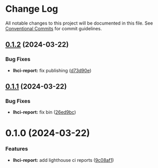 # Change Log

All notable changes to this project will be documented in this file.
See [Conventional Commits](https://conventionalcommits.org) for commit guidelines.

## [0.1.2](https://github.com/rambler-digital-solutions/rambler-common/compare/@rambler-tech/lhci-report@0.1.1...@rambler-tech/lhci-report@0.1.2) (2024-03-22)

### Bug Fixes

- **lhci-report:** fix publishing ([d73d90e](https://github.com/rambler-digital-solutions/rambler-common/commit/d73d90e8e2d0495dd84d2423d910fc79ebd5c709))

## [0.1.1](https://github.com/rambler-digital-solutions/rambler-common/compare/@rambler-tech/lhci-report@0.1.0...@rambler-tech/lhci-report@0.1.1) (2024-03-22)

### Bug Fixes

- **lhci-report:** fix bin ([26ed9bc](https://github.com/rambler-digital-solutions/rambler-common/commit/26ed9bce78ee818271e351f3e9f1f9fa34c471b0))

# 0.1.0 (2024-03-22)

### Features

- **lhci-report:** add lighthouse ci reports ([9c08af1](https://github.com/rambler-digital-solutions/rambler-common/commit/9c08af1d5a56198729ca814debb56cd167a14dc0))
